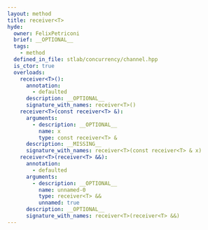 ```yaml
---
layout: method
title: receiver<T>
hyde:
  owner: FelixPetriconi
  brief: __OPTIONAL__
  tags:
    - method
  defined_in_file: stlab/concurrency/channel.hpp
  is_ctor: true
  overloads:
    receiver<T>():
      annotation:
        - defaulted
      description: __OPTIONAL__
      signature_with_names: receiver<T>()
    receiver<T>(const receiver<T> &):
      arguments:
        - description: __OPTIONAL__
          name: x
          type: const receiver<T> &
      description: __MISSING__
      signature_with_names: receiver<T>(const receiver<T> & x)
    receiver<T>(receiver<T> &&):
      annotation:
        - defaulted
      arguments:
        - description: __OPTIONAL__
          name: unnamed-0
          type: receiver<T> &&
          unnamed: true
      description: __OPTIONAL__
      signature_with_names: receiver<T>(receiver<T> &&)
---
```

